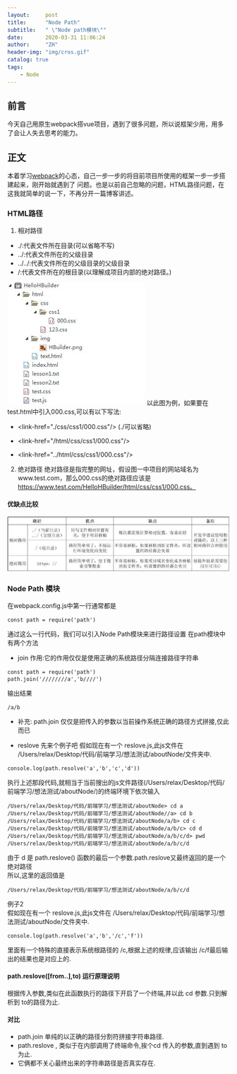 ```yaml
---
layout:     post
title:      "Node Path"
subtitle:   " \"Node path模块\""
date:       2020-03-31 11:06:24
author:     "ZH"
header-img: "img/cros.gif"
catalog: true
tags:
    - Node
---
```


## 前言
今天自己用原生webpack搭vue项目，遇到了很多问题，所以说框架少用，用多了会让人失去思考的能力。

## 正文
本着学习[webpack]()的心态，自己一步一步的将目前项目所使用的框架一步一步搭建起来，刚开始就遇到了
问题。也是以前自己忽略的问题，HTML路径问题，在这我就简单的说一下，不再分开一篇博客讲述。

### HTML路径
1. 相对路径
 - ./:代表文件所在目录(可以省略不写)
 - ../:代表文件所在的父级目录
 - ../../:代表文件所在的父级目录的父级目录
 - /:代表文件所在的根目录(以理解成项目内部的绝对路径。)

![avator](/img/path1.jpg)
以此图为例，如果要在test.html中引入000.css,可以有以下写法:
-  <link-href="./css/css1/000.css"/> (./可以省略)

- <link-href="/html/css/css1/000.css"/>

- <link-href="../html/css/css1/000.css"/>

2. 绝对路径
绝对路径是指完整的网址，假设图一中项目的网站域名为www.test.com，那么000.css的绝对路径应该是
https://www.test.com/HelloHBuilder/html/css/css1/000.css。

#### 优缺点比较
![avator](/img/path2.jpg)

### Node Path 模块
在webpack.config.js中第一行通常都是

```
const path = require('path')
```
通过这么一行代码，我们可以引入Node Path模块来进行路径设置
在path模块中有两个方法
- join
作用:它的作用仅仅是使用正确的系统路径分隔连接路径字符串

```
const path = require('path')
path.join('////////a','b////')
```
输出结果

```
/a/b
```
   - 补充:
path.join 仅仅是把传入的参数以当前操作系统正确的路径方式拼接,仅此而已

- reslove
先来个例子吧
假如现在有一个 reslove.js,此js文件在 /Users/relax/Desktop/代码/前端学习/想法测试/aboutNode/文件夹中.

```
console.log(path.resolve('a','b','c','d'))
```
执行上述那段代码,就相当于当前搜出的js文件路径(/Users/relax/Desktop/代码/前端学习/想法测试/aboutNode/)的终端环境下依次输入

```
/Users/relax/Desktop/代码/前端学习/想法测试/aboutNode> cd a
/Users/relax/Desktop/代码/前端学习/想法测试/aboutNode//a> cd b
/Users/relax/Desktop/代码/前端学习/想法测试/aboutNode/a/b> cd c
/Users/relax/Desktop/代码/前端学习/想法测试/aboutNode/a/b/c> cd d
/Users/relax/Desktop/代码/前端学习/想法测试/aboutNode/a/b/c/d> pwd 
/Users/relax/Desktop/代码/前端学习/想法测试/aboutNode/a/b/c/d
```
由于 d 是 path.reslove() 函数的最后一个参数.path.reslove又最终返回的是一个绝对路径    
所以,这里的返回值是

```
/Users/relax/Desktop/代码/前端学习/想法测试/aboutNode/a/b/c/d
```
例子2    
假如现在有一个 reslove.js,此js文件在 /Users/relax/Desktop/代码/前端学习/想法测试/aboutNode/文件夹中.

```
console.log(path.resolve('a','b','/c','f'))
```
里面有一个特殊的直接表示系统根路径的 /c,根据上述的规律,应该输出 /c/f最后输出的结果也是对应上的.

#### path.reslove([from..],to) 运行原理说明
根据传入参数,类似在此函数执行的路径下开启了一个终端,并以此 cd 参数.只到解析到 to的路径为止.

#### 对比
- path.join 单纯的以正确的路径分割符拼接字符串路径.
- path.reslove , 类似于在内部调用了终端命令,挨个cd 传入的参数,直到遇到 to 为止.
- 它俩都不关心最终出来的字符串路径是否真实存在.
